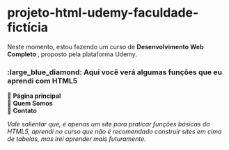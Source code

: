 # projeto-html-udemy-faculdade-fictícia

Neste momento, estou fazendo um curso de <b> Desenvolvimento Web Completo </b>, proposto pela plataforma Udemy.

<h3><b> :large_blue_diamond: Aqui você verá algumas funções que eu aprendi com HTML5 </b></h3>


:small_blue_diamond: <b>Página principal</b> <br>
:small_blue_diamond: <b>Quem Somos</b>  <br>
:small_blue_diamond: <b>Contato</b>  <br>

<em>Vale salientar que, é apenas um site para praticar funções básicas do HTML5, aprendi no curso que não é recomendado construir sites em cima de tabelas, mas irei aprender mais futuramente.</em>

